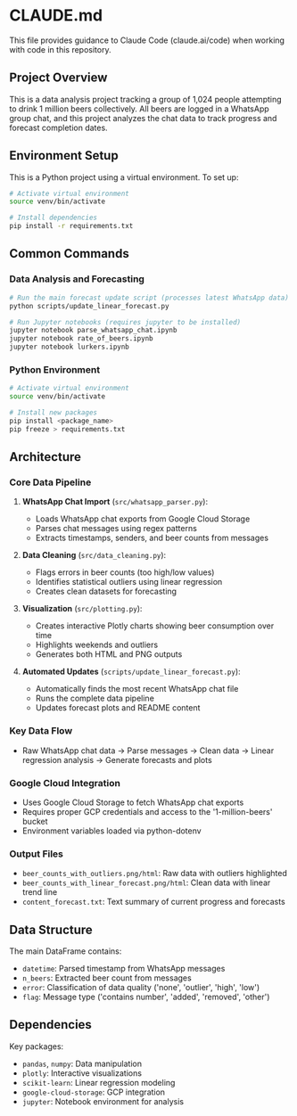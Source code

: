 # CLAUDE.md

This file provides guidance to Claude Code (claude.ai/code) when working with code in this repository.

## Project Overview

This is a data analysis project tracking a group of 1,024 people attempting to drink 1 million beers collectively. All beers are logged in a WhatsApp group chat, and this project analyzes the chat data to track progress and forecast completion dates.

## Environment Setup

This is a Python project using a virtual environment. To set up:

```bash
# Activate virtual environment 
source venv/bin/activate

# Install dependencies
pip install -r requirements.txt
```

## Common Commands

### Data Analysis and Forecasting
```bash
# Run the main forecast update script (processes latest WhatsApp data)
python scripts/update_linear_forecast.py

# Run Jupyter notebooks (requires jupyter to be installed)
jupyter notebook parse_whatsapp_chat.ipynb
jupyter notebook rate_of_beers.ipynb
jupyter notebook lurkers.ipynb
```

### Python Environment
```bash
# Activate virtual environment
source venv/bin/activate

# Install new packages
pip install <package_name>
pip freeze > requirements.txt
```

## Architecture

### Core Data Pipeline
1. **WhatsApp Chat Import** (`src/whatsapp_parser.py`): 
   - Loads WhatsApp chat exports from Google Cloud Storage
   - Parses chat messages using regex patterns
   - Extracts timestamps, senders, and beer counts from messages

2. **Data Cleaning** (`src/data_cleaning.py`):
   - Flags errors in beer counts (too high/low values)
   - Identifies statistical outliers using linear regression
   - Creates clean datasets for forecasting

3. **Visualization** (`src/plotting.py`):
   - Creates interactive Plotly charts showing beer consumption over time
   - Highlights weekends and outliers
   - Generates both HTML and PNG outputs

4. **Automated Updates** (`scripts/update_linear_forecast.py`):
   - Automatically finds the most recent WhatsApp chat file
   - Runs the complete data pipeline
   - Updates forecast plots and README content

### Key Data Flow
- Raw WhatsApp chat data → Parse messages → Clean data → Linear regression analysis → Generate forecasts and plots

### Google Cloud Integration
- Uses Google Cloud Storage to fetch WhatsApp chat exports
- Requires proper GCP credentials and access to the '1-million-beers' bucket
- Environment variables loaded via python-dotenv

### Output Files
- `beer_counts_with_outliers.png/html`: Raw data with outliers highlighted
- `beer_counts_with_linear_forecast.png/html`: Clean data with linear trend line
- `content_forecast.txt`: Text summary of current progress and forecasts

## Data Structure

The main DataFrame contains:
- `datetime`: Parsed timestamp from WhatsApp messages
- `n_beers`: Extracted beer count from messages
- `error`: Classification of data quality ('none', 'outlier', 'high', 'low')
- `flag`: Message type ('contains number', 'added', 'removed', 'other')

## Dependencies

Key packages:
- `pandas`, `numpy`: Data manipulation
- `plotly`: Interactive visualizations  
- `scikit-learn`: Linear regression modeling
- `google-cloud-storage`: GCP integration
- `jupyter`: Notebook environment for analysis